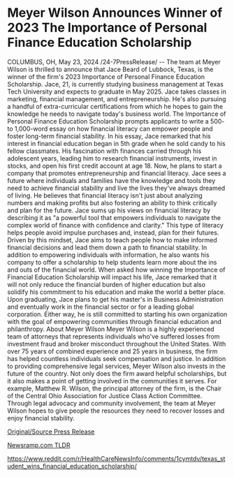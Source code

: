 # Meyer Wilson Announces Winner of 2023 The Importance of Personal Finance Education Scholarship

COLUMBUS, OH, May 23, 2024 /24-7PressRelease/ -- The team at Meyer Wilson is thrilled to announce that Jace Beard of Lubbock, Texas, is the winner of the firm's 2023 Importance of Personal Finance Education Scholarship. Jace, 21, is currently studying business management at Texas Tech University and expects to graduate in May 2025.  Jace takes classes in marketing, financial management, and entrepreneurship. He's also pursuing a handful of extra-curricular certifications from which he hopes to gain the knowledge he needs to navigate today's business world.   The Importance of Personal Finance Education Scholarship prompts applicants to write a 500- to 1,000-word essay on how financial literacy can empower people and foster long-term financial stability. In his essay, Jace remarked that his interest in financial education began in 5th grade when he sold candy to his fellow classmates.  His fascination with finances carried through his adolescent years, leading him to research financial instruments, invest in stocks, and open his first credit account at age 18. Now, he plans to start a company that promotes entrepreneurship and financial literacy.  Jace sees a future where individuals and families have the knowledge and tools they need to achieve financial stability and live the lives they've always dreamed of living. He believes that financial literacy isn't just about analyzing numbers and making profits but also fostering an ability to think critically and plan for the future.  Jace sums up his views on financial literacy by describing it as "a powerful tool that empowers individuals to navigate the complex world of finance with confidence and clarity." This type of literacy helps people avoid impulse purchases and, instead, plan for their futures.  Driven by this mindset, Jace aims to teach people how to make informed financial decisions and lead them down a path to financial stability. In addition to empowering individuals with information, he also wants his company to offer a scholarship to help students learn more about the ins and outs of the financial world.  When asked how winning the Importance of Financial Education Scholarship will impact his life, Jace remarked that it will not only reduce the financial burden of higher education but also solidify his commitment to his education and make the world a better place.  Upon graduating, Jace plans to get his master's in Business Administration and eventually work in the financial sector or for a leading global corporation. Either way, he is still committed to starting his own organization with the goal of empowering communities through financial education and philanthropy.  About Meyer Wilson  Meyer Wilson is a highly experienced team of attorneys that represents individuals who've suffered losses from investment fraud and broker misconduct throughout the United States. With over 75 years of combined experience and 25 years in business, the firm has helped countless individuals seek compensation and justice.  In addition to providing comprehensive legal services, Meyer Wilson also invests in the future of the country. Not only does the firm award helpful scholarships, but it also makes a point of getting involved in the communities it serves.   For example, Matthew R. Wilson, the principal attorney of the firm, is the Chair of the Central Ohio Association for Justice Class Action Committee. Through legal advocacy and community involvement, the team at Meyer Wilson hopes to give people the resources they need to recover losses and enjoy financial stability. 

[Original/Source Press Release](https://www.24-7pressrelease.com/press-release/511098/meyer-wilson-announces-winner-of-2023-the-importance-of-personal-finance-education-scholarship)
                    

[Newsramp.com TLDR](None) 

https://www.reddit.com/r/HealthCareNewsInfo/comments/1cymtdv/texas_student_wins_financial_education_scholarship/